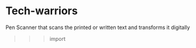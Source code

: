 # Tech-warriors
Pen Scanner that scans the printed or written text and transforms it digitally
>>>import
